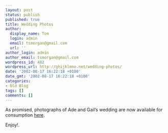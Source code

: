 ```yaml
---
layout: post
status: publish
published: true
title: Wedding Photos
author:
  display_name: Tom
  login: admin
  email: tsmorgan@gmail.com
  url: ''
author_login: admin
author_email: tsmorgan@gmail.com
wordpress_id: 482
wordpress_url: http://ghijklmno.net/wedding-photos/
date: '2002-08-17 16:22:18 +0100'
date_gmt: '2002-08-17 16:22:18 +0100'
categories:
- Old Blog
tags: []
comments: []
---
```

<p>As promised, photographs of Ade and Gail&#8217;s wedding are now available for consumption <a href="/adegail/">here</a>.</p>

<p>Enjoy!.</p>


